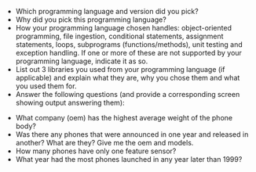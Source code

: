 * Which programming language and version did you pick?
* Why did you pick this programming language?
* How your programming language chosen handles: object-oriented programming, file ingestion, conditional statements, assignment statements, loops, subprograms (functions/methods), unit testing and exception handling. If one or more of these are not supported by your programming language, indicate it as so. 
* List out 3 libraries you used from your programming language (if applicable) and explain what they are, why you chose them and what you used them for.
* Answer the following questions (and provide a corresponding screen showing output answering them):
- What company (oem) has the highest average weight of the phone body?
- Was there any phones that were announced in one year and released in another? What are they? Give me the oem and models.
- How many phones have only one feature sensor?
- What year had the most phones launched in any year later than 1999? 

